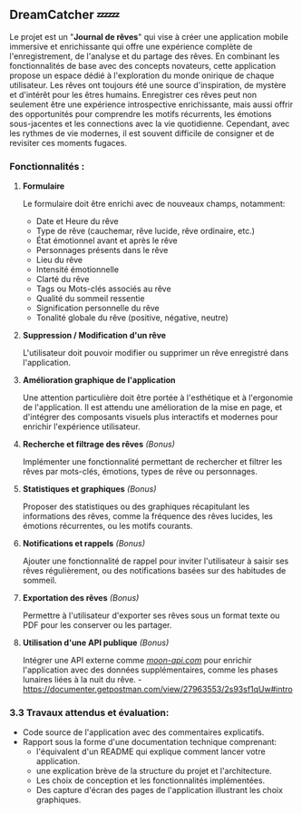 ## DreamCatcher 💤💤

Le projet est un "**Journal de rêves**" qui vise à créer une application mobile immersive et enrichissante qui offre une expérience complète de l'enregistrement, de l'analyse et du partage des rêves. En combinant les fonctionnalités de base avec des concepts novateurs, cette application propose un espace dédié à l'exploration du monde onirique de chaque utilisateur.
Les rêves ont toujours été une source d'inspiration, de mystère et d'intérêt pour les êtres humains. Enregistrer ces rêves peut non seulement être une expérience introspective enrichissante, mais aussi offrir des opportunités pour comprendre les motifs récurrents, les émotions sous-jacentes et les connections avec la vie quotidienne. Cependant, avec les rythmes de vie modernes, il est souvent difficile de consigner et de revisiter ces moments fugaces.

### Fonctionnalités :

1. **Formulaire**
    
    Le formulaire doit être enrichi avec de nouveaux champs, notamment:
    
    - Date et Heure du rêve
    - Type de rêve (cauchemar, rêve lucide, rêve ordinaire, etc.)
    - État émotionnel avant et après le rêve
    - Personnages présents dans le rêve
    - Lieu du rêve
    - Intensité émotionnelle
    - Clarté du rêve
    - Tags ou Mots-clés associés au rêve
    - Qualité du sommeil ressentie
    - Signification personnelle du rêve
    - Tonalité globale du rêve (positive, négative, neutre)
2. **Suppression / Modification d'un rêve**
    
    L'utilisateur doit pouvoir modifier ou supprimer un rêve enregistré dans l'application.
    
3. **Amélioration graphique de l'application**
    
    Une attention particulière doit être portée à l'esthétique et à l'ergonomie de l'application. Il est attendu une amélioration de la mise en page, et d'intégrer des composants visuels plus interactifs et modernes pour enrichir l'expérience utilisateur.
    
4. **Recherche et filtrage des rêves** *(Bonus)*
    
    Implémenter une fonctionnalité permettant de rechercher et filtrer les rêves par mots-clés, émotions, types de rêve ou personnages.
    
5. **Statistiques et graphiques** *(Bonus)*
    
    Proposer des statistiques ou des graphiques récapitulant les informations des rêves, comme la fréquence des rêves lucides, les émotions récurrentes, ou les motifs courants.
    
6. **Notifications et rappels** *(Bonus)*
    
    Ajouter une fonctionnalité de rappel pour inviter l'utilisateur à saisir ses rêves régulièrement, ou des notifications basées sur des habitudes de sommeil.
    
7. **Exportation des rêves** *(Bonus)*
    
    Permettre à l'utilisateur d'exporter ses rêves sous un format texte ou PDF pour les conserver ou les partager.
    
8. **Utilisation d'une API publique** *(Bonus)*
    
    Intégrer une API externe comme [*moon-api.com*](http://moon-api.com/) pour enrichir l'application avec des données supplémentaires, comme les phases lunaires liées à la nuit du rêve. - https://documenter.getpostman.com/view/27963553/2s93sf1qUw#intro
    

### 3.3 Travaux attendus et évaluation:

- Code source de l'application avec des commentaires explicatifs.
- Rapport sous la forme d'une documentation technique comprenant:
    - l'équivalent d'un README qui explique comment lancer votre application.
    - une explication brève de la structure du projet et l'architecture.
    - Les choix de conception et les fonctionnalités implémentées.
    - Des capture d'écran des pages de l'application illustrant les choix graphiques.
